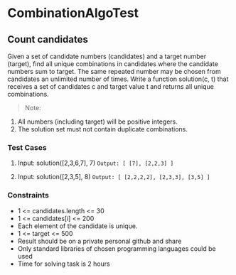 # CombinationAlgoTest

## Count candidates

Given a set of candidate numbers (candidates) and a target number (target), find all unique
combinations in candidates where the candidate numbers sum to target.
The same repeated number may be chosen from candidates an unlimited number of times.
Write a function solution(c, t) that receives a set of candidates c and target value t and returns
all unique combinations.
> Note:

1. All numbers (including target) will be positive integers.
2. The solution set must not contain duplicate combinations.

### Test Cases

1. Input: solution([2,3,6,7], 7)
`Output:
[
[7],
[2,2,3]
]`

2. Input: solution([2,3,5], 8)
`Output:
[
[2,2,2,2],
[2,3,3],
[3,5]
]`

### Constraints

- 1 <= candidates.length <= 30
- 1 <= candidates[i] <= 200
- Each element of the candidate is unique.
- 1 <= target <= 500
- Result should be on a private personal github and share
- Only standard libraries of chosen programming languages could be used
- Time for solving task is 2 hours